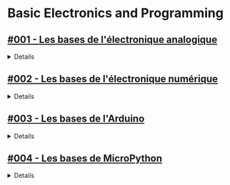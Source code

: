 # **Basic Electronics and Programming**


## [#001 - Les bases de l'électronique analogique](https://youtube.com/playlist?list=PLojmE17vJ5fSv85YenV8TdrrOgFrTDgrT&si=uDWF31IIwGWSTxKW)

<details>
  <summary>Details</summary>
  Details
</details>

## [#002 - Les bases de l'électronique numérique](https://youtube.com/playlist?list=PLojmE17vJ5fQ7WR8GIXLDKizxIOlAJlcW&si=ueP1BZkIDnLJoTaC)

<details>
  <summary>Details</summary>
  Details
</details>

## [#003 - Les bases de l'Arduino](https://youtube.com/playlist?list=PLCFKrBW1m6DNWo_zdF5RgosTCWw7P39GD&si=ROdcBXXCh73oR2j4)

<details>
  <summary>Details</summary>
  La playlist est rangée dans l'ordre décroissant 
</details>

## [#004 - Les bases de MicroPython](https://youtube.com/playlist?list=PLrg3muFxU4YkTYCPxu8lznnyZC5MOO5YQ&si=mRiEJi7QZN6WkyQK)

<details>
  <summary>Details</summary> 
</details>